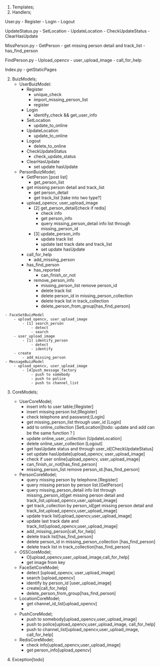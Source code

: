 1. Templates;
2. Handlers;
 

User.py
    - Register
    - Login
    - Logout

UpdateStatus.py
    - SetLocation
    - UpdateLocation
    - CheckUpdateStatus
    - ClearHasUpdate

MissPerson.py
    - GetPerson
    - get missing person detail and track_list
    - has_find_person    

FindPerson.py
    - Upload_opencv
    - user_upload_image
    - call_for_help

Index.py
    - getStaticPages

2. BuizModels;
    - UserBuizModel:
        - Register
            - unique_check
            - import_missing_person_list
            - register
        - Login
            - identify_check && get_user_info 
        - SetLocation
            - update_to_online
        - UpdateLocation
            - update_to_online
        - Logout
            - delete_to_online
        - CheckUpdateStatus
            - check_update_status
        - ClearHasUpdate
            - set update hasUpdate
    - PersonBuizModel;
        - GetPerson [post list]
            - get_person_list
        - get missing person detail and track_list 
            - get person_detail
            - get track_list [take into two type?]
        - upload_opencv, user_upload_image
            - [2] get_person_detail[check if redis]
                - check info
                - get person_info
                - query missing_person_detail info list through missing_person_id
            - [3] update_person_info
                - update track list
                - update last track date and track_list
                - set update hasUpdate
        - call_for_help
            - add_missing_person
        - has_find_person
            - has_reported
               - can_finish_or_not
            - remove_person_info
                - missing_person_list remove person_id
                - delete track list
                - delete person_id in missing_person_collection 
                - delete track list in track_collection
                - delete_person_from_group[has_find_person]

<!--     - UploadPictureBuizModel;
        - upload_opencv
            - 
        - user_upload_image
        - call_for_help
        - has_find_person -->

    - FaceSetBuizModel
        - upload_opencv, user_upload_image
            - [1] search_person
                - detect
                - search
        - user_upload_image
            - [1] identify_person
                - detect
                - identify
        - create
            - add_missing_person
    - MessageBuizModel
        - upload_opencv, user_upload_image
            - [4]push_message_factory
                - push to somebody
                - push to police
                - push to channel_list
3. CoreModels;
    - UserCoreModel;
        - insert info to user table;[Register]
        - insert missing person list;[Register]
        - check telephone and password;[Login]
        - get missing_person_list through user_id [Login]
        - add to online_collection [SetLocation][todo: update and add can be the same function？]
        - update online_user_collection [UpdateLocation]
        - delete online_user_collection [Logout]
        - get hasUpdate status and through user_id[CheckUpdateStatus]
        - set update hasUpdate[upload_opencv, user_upload_image]
        - check if user online[upload_opencv, user_upload_image]
        - can_finish_or_not[has_find_person]
        - missing_person_list remove person_id.[has_find_person]
    - PersonCoreModel;
        - query missing person by telephone.[Register]
        - query missing person by person list.[GetPerson]
        - query missing_person_detail info list through missing_person_id[get missing person detail and track_list,upload_opencv,user_upload_image]
        - get track_collection by person_id[get missing person detail and track_list,upload_opencv,user_upload_image]
        - update track list[upload_opencv,user_upload_image]
        - update last track date and track_list[upload_opencv,user_upload_image]
        - add_missing_person[call_for_help]
        - delete track list[has_find_person]
        - delete person_id in missing_person_collection [has_find_person]
        - delete track list in track_collection[has_find_person]
    - OSSCoreModel;
        - O[upload_opencv,user_upload_image,call_for_help]
        - get image from key
    - FaceSetCoreModel;
        - detect [upload_opencv, user_upload_image]
        - search [upload_opencv]
        - identify by person_id [user_upload_image]
        - create[call_for_help]
        - delete_person_from_group[has_find_person]
    - LocationCoreModel;
        - get channel_id_list[upload_opencv]
        - 
    - PushCoreModel;
        - push to somebody[upload_opencv,user_upload_image]
        - push to police[upload_opencv,user_upload_image, call_for_help]
        - push to channel_list[upload_opencv,user_upload_image, call_for_help]
    - RedisCoreModel;
        - check info[upload_opencv,user_upload_image]
        - get person_info[upload_opencv]

4. Exception[todo]